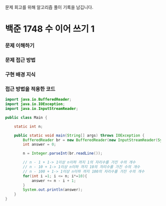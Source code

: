문제 회고를 위해 알고리즘 풀이 기록을 남깁니다.

# 백준 1748 수 이어 쓰기 1


### 문제 이해하기


### 문제 접근 방법


### 구현 배경 지식


### 접근 방법을 적용한 코드
```java
import java.io.BufferedReader;
import java.io.IOException;
import java.io.InputStreamReader;

public class Main {

    static int n;

    public static void main(String[] args) throws IOException {
        BufferedReader br = new BufferedReader(new InputStreamReader(System.in));
        int answer = 0;

        n = Integer.parseInt(br.readLine());

        // n - 1 + 1-> 1이상 n이하 까지 1의 자리수를 가진 수의 개수
        // n - 10 + 1-> 1이상 n이하 까지 10의 자리수를 가진 수의 개수
        // n - 100 + 1-> 1이상 n이하 까지 100의 자리수를 가진 수의 개수
        for(int i =1; i <= n; i*=10){
            answer += n - i + 1;
        }
        System.out.println(answer);
    }
}
```

